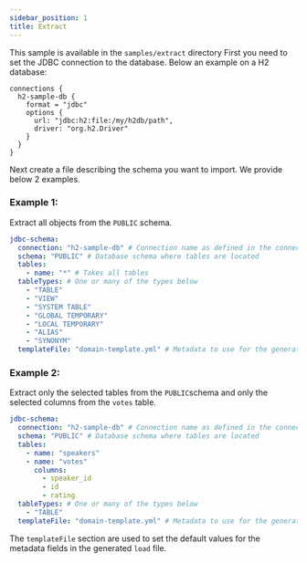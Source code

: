 ```yaml
---
sidebar_position: 1
title: Extract
---
```


This sample is available in the `samples/extract` directory 
First you need to set the JDBC connection to the database. Below an example on a H2 database:

```hocon
connections {
  h2-sample-db {
    format = "jdbc"
    options {
      url: "jdbc:h2:file:/my/h2db/path",
      driver: "org.h2.Driver"
    }
  }
}
```

Next create a file describing the schema you want to import. We provide below 2 examples.

### Example 1: 
Extract all objects from the `PUBLIC` schema.
```yaml
jdbc-schema:
  connection: "h2-sample-db" # Connection name as defined in the connections section of the application.conf file
  schema: "PUBLIC" # Database schema where tables are located
  tables:
    - name: "*" # Takes all tables
  tableTypes: # One or many of the types below
    - "TABLE"
    - "VIEW"
    - "SYSTEM TABLE"
    - "GLOBAL TEMPORARY"
    - "LOCAL TEMPORARY"
    - "ALIAS"
    - "SYNONYM"
  templateFile: "domain-template.yml" # Metadata to use for the generated YML file.

```

### Example 2: 
Extract only the selected tables from the `PUBLIC`schema and only the selected columns from the `votes` table.
```yaml
jdbc-schema:
  connection: "h2-sample-db" # Connection name as defined in the connections section of the application.conf file
  schema: "PUBLIC" # Database schema where tables are located
  tables:
    - name: "speakers"
    - name: "votes"
      columns:
        - speaker_id
        - id
        - rating
  tableTypes: # One or many of the types below
    - "TABLE"
  templateFile: "domain-template.yml" # Metadata to use for the generated YML file.
```


The `templateFile` section are used to set the default values for the metadata fields in the generated `load` file. 

